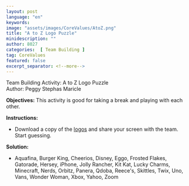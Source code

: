 ```yaml
---
layout: post
language: "en"
keywords:
image: "assets/images/CoreValues/AtoZ.png"
title: "A to Z Logo Puzzle"
minidescription: ""
author: 8027
categories:  [ Team Building ]
tag: CoreValues
featured: false
excerpt_separator: <!--more-->
---
```


Team Building Activity: A to Z Logo Puzzle<br>
Author: Peggy Stephas Maricle
<!--more-->

<b>Objectives:</b>
This activity is good for taking a break and playing with each other.

<b>Instructions:</b>
- Download a copy of the <a href="https://www.facebook.com/groups/FLLShareandLearn/permalink/1297041160680601/">logos</a> and share your screen with the team. Start guessing.

<b>Solution:</b>
- Aquafina, Burger King, Cheerios, Disney, Eggo, Frosted Flakes, Gatorade, Hersey, iPhone, Jolly Rancher, Kit Kat, Lucky Charms, Minecraft, Nerds, Orbitz, Panera, Qdoba, Reece's, Skittles, Twix, Uno, Vans, Wonder Woman, Xbox, Yahoo, Zoom
